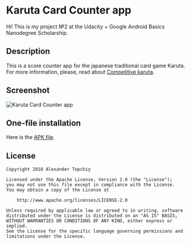 # Karuta Card Counter app

Hi! This is my project №2 at the Udacity + Google Android Basics Nanodegree Scholarship.

## Description

This is a score counter app for the japanese traditional card game Karuta. For more information, please, read about [Competitive karuta](https://en.wikipedia.org/wiki/Competitive_karuta).

## Screenshot

![Karuta Card Counter app](https://image.ibb.co/noePqx/karuta_screen_github.png)

## One-file installation

Here is the [APK file](https://www.dropbox.com/s/cj9hhrnbcejizz1/KarutaCardCounter.apk?dl=0).

## License
```
Copyright 2018 Alexander Topchiy

Licensed under the Apache License, Version 2.0 (the "License");
you may not use this file except in compliance with the License.
You may obtain a copy of the License at

    http://www.apache.org/licenses/LICENSE-2.0

Unless required by applicable law or agreed to in writing, software
distributed under the License is distributed on an "AS IS" BASIS,
WITHOUT WARRANTIES OR CONDITIONS OF ANY KIND, either express or implied.
See the License for the specific language governing permissions and
limitations under the License.
